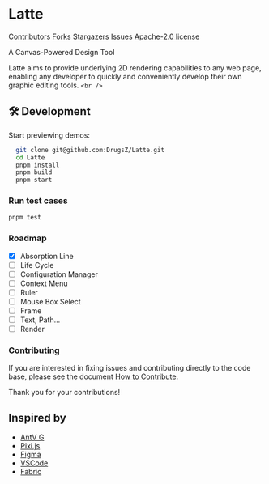 # Latte

<!-- PROJECT SHIELDS -->

[Contributors][contributors-url]
[Forks][forks-url]
[Stargazers][stars-url]
[Issues][issues-url]
[Apache-2.0 license][license-url]

<!-- PROJECT LOGO -->

A Canvas-Powered Design Tool

Latte aims to provide underlying 2D rendering capabilities to any web page, enabling any developer to quickly and conveniently develop their own graphic editing tools.
`<br />`

## 🛠️ Development

Start previewing demos:

```bash
  git clone git@github.com:DrugsZ/Latte.git
  cd Latte
  pnpm install
  pnpm build
  pnpm start
```

### Run test cases

```bash
pnpm test
```

### Roadmap

- [x] Absorption Line
- [ ] Life Cycle
- [ ] Configuration Manager
- [ ] Context Menu
- [ ] Ruler
- [ ] Mouse Box Select
- [ ] Frame
- [ ] Text, Path...
- [ ] Render

### Contributing

If you are interested in fixing issues and contributing directly to the code base, please see the document [How to Contribute](https://github.com/DrugsZ/Latte/blob/master/CONTRIBUTING.md).

Thank you for your contributions!

## Inspired by

- [AntV G](https://github.com/antvis/G)
- [Pixi.js](https://pixijs.com/)
- [Figma](https://www.figma.com/)
- [VSCode](https://github.com/microsoft/vscode)
- [Fabric](http://fabricjs.com/)

<!-- links -->

[contributors-shield]: https://img.shields.io/github/contributors/DrugsZ/Latte.svg?style=flat-square
[contributors-url]: https://github.com/DrugsZ/Latte/graphs/contributors
[forks-shield]: https://img.shields.io/github/forks/DrugsZ/Latte.svg?style=flat-square
[forks-url]: https://github.com/DrugsZ/Latte/network/members
[stars-shield]: https://img.shields.io/github/stars/DrugsZ/Latte.svg?style=flat-square
[stars-url]: https://github.com/DrugsZ/Latte/stargazers
[issues-shield]: https://img.shields.io/github/issues/DrugsZ/Latte.svg?style=flat-square
[issues-url]: https://github.com/DrugsZ/Latte/issues
[license-shield]: https://img.shields.io/github/license/DrugsZ/Latte.svg?style=flat-square
[license-url]: https://github.com/DrugsZ/Latte/blob/master/LICENSE.txt

